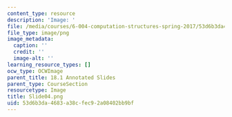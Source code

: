 ```yaml
---
content_type: resource
description: 'Image: '
file: /media/courses/6-004-computation-structures-spring-2017/53d6b3da4683a38cfec92a08402bb9bf_Slide04.png
file_type: image/png
image_metadata:
  caption: ''
  credit: ''
  image-alt: ''
learning_resource_types: []
ocw_type: OCWImage
parent_title: 18.1 Annotated Slides
parent_type: CourseSection
resourcetype: Image
title: Slide04.png
uid: 53d6b3da-4683-a38c-fec9-2a08402bb9bf
---
```

